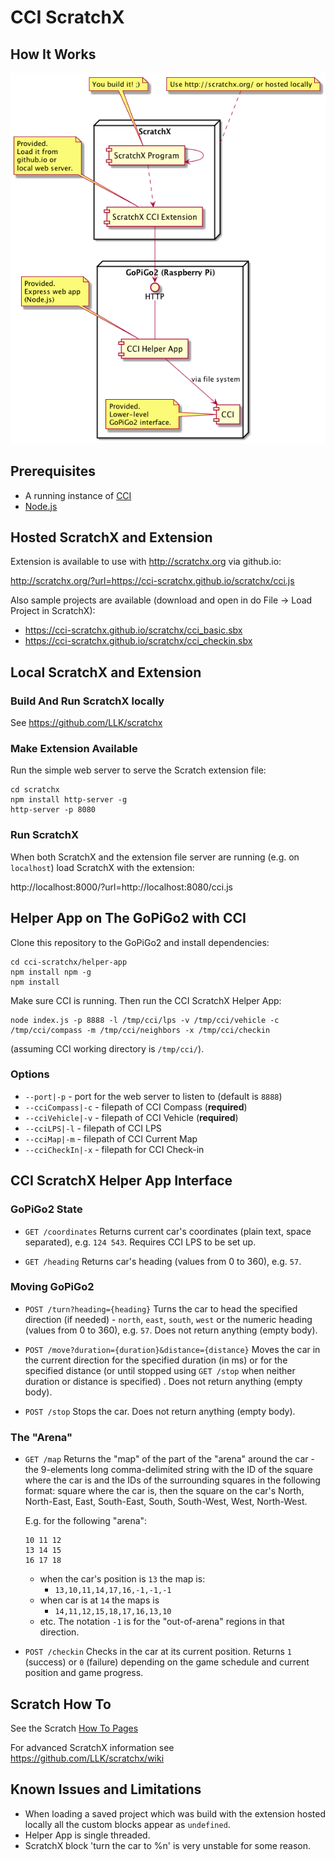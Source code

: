 # CCI ScratchX

## How It Works

![cci-scratchx-diagram](cci-scratchx.png)

## Prerequisites

* A running instance of [CCI](https://gitlab.emea.irdeto.com/iaa-hackathon/irdeto-cci)
* [Node.js](https://nodejs.org/en/download/current/)

## Hosted ScratchX and Extension

Extension is available to use with http://scratchx.org via github.io:

http://scratchx.org/?url=https://cci-scratchx.github.io/scratchx/cci.js

Also sample projects are available (download and open in do File -> Load Project in ScratchX):

* https://cci-scratchx.github.io/scratchx/cci_basic.sbx
* https://cci-scratchx.github.io/scratchx/cci_checkin.sbx


## Local ScratchX and Extension

### Build And Run ScratchX locally
 
See https://github.com/LLK/scratchx 

### Make Extension Available

Run the simple web server to serve the Scratch extension file:

```
cd scratchx
npm install http-server -g
http-server -p 8080
```

### Run ScratchX

When both ScratchX and the extension file server are running (e.g. on `localhost`) load ScratchX with the extension:

http://localhost:8000/?url=http://localhost:8080/cci.js

## Helper App on The GoPiGo2 with CCI 

Clone this repository to the GoPiGo2 and install dependencies: 

```
cd cci-scratchx/helper-app
npm install npm -g
npm install
```

Make sure CCI is running. Then run the CCI ScratchX Helper App:

```
node index.js -p 8888 -l /tmp/cci/lps -v /tmp/cci/vehicle -c /tmp/cci/compass -m /tmp/cci/neighbors -x /tmp/cci/checkin
```

(assuming CCI working directory is `/tmp/cci/`).

### Options

* `--port|-p`       - port for the web server to listen to (default is `8888`)
* `--cciCompass|-c` - filepath of CCI Compass (**required**) 
* `--cciVehicle|-v` - filepath of CCI Vehicle (**required**) 
* `--cciLPS|-l`     - filepath of CCI LPS 
* `--cciMap|-m`     - filepath of CCI Current Map 
* `--cciCheckIn|-x` - filepath for CCI Check-in

## CCI ScratchX Helper App Interface 

### GoPiGo2 State

* `GET /coordinates` 
    Returns current car's coordinates (plain text, space separated), e.g. `124 543`. Requires CCI LPS to be set up.
    
* `GET /heading` 
    Returns car's heading (values from 0 to 360), e.g. `57`.

### Moving GoPiGo2

* `POST /turn?heading={heading}` 
    Turns the car to head the specified direction (if needed) - `north`, `east`, `south`, `west` or the numeric heading (values from 0 to 360), e.g. `57`.
    Does not return anything (empty body). 
    
* `POST /move?duration={duration}&distance={distance}` 
    Moves the car in the current direction for the specified duration (in ms) or for the specified distance (or until stopped using `GET /stop` when neither duration or distance is specified) .
    Does not return anything (empty body).
    
* `POST /stop`
    Stops the car.
    Does not return anything (empty body).

### The "Arena"
 
* `GET /map` 
    Returns the "map" of the part of the "arena" around the car - the 9-elements long comma-delimited string with the ID of the square where the car is and the IDs of the surrounding squares in the following format: 
    square where the car is, then the square on the car's North, North-East, East, South-East, South, South-West, West, North-West.
    
    E.g. for the following "arena":
    
    ```
    10 11 12
    13 14 15
    16 17 18
    ```
    
    * when the car's position is `13` the map is:
        * `13,10,11,14,17,16,-1,-1,-1` 
    * when car is at `14` the maps is 
        * `14,11,12,15,18,17,16,13,10`
    * etc. The notation `-1` is for the "out-of-arena" regions in that direction.
    
* `POST /checkin`
    Checks in the car at its current position. Returns `1` (success) or `0` (failure) depending on the game schedule and current position and game progress. 

## Scratch How To

See the Scratch [How To Pages](https://wiki.scratch.mit.edu/wiki/Category:How_To_Pages)

For advanced ScratchX information see https://github.com/LLK/scratchx/wiki

## Known Issues and Limitations

* When loading a saved project which was build with the extension hosted locally all the custom blocks appear as `undefined`.
* Helper App is single threaded.
* ScratchX block 'turn the car to %n' is very unstable for some reason. 
